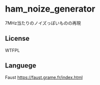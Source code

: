 # ham_noize_generator
7MHz当たりのノイズっぽいものの再現

## License
WTFPL

## Languege

Faust
https://faust.grame.fr/index.html
